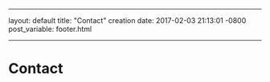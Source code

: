 
---

layout: default
title:  "Contact"
creation date:   2017-02-03 21:13:01 -0800
post_variable: footer.html

---

# Contact
